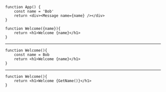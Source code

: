 ```tsx
function App() {  
    const name = 'Bob'  
    return <div><Message name={name} /></div>  
}
```

```tsx
function Welcome({name}){
	return <h1>Welcome {name}</h1>
}
```

---
```tsx
function Welcome(){
	const name = Bob
	return <h1>Welcome {name}</h1>
}
```

---
```tsx
function Welcome(){
	return <h1>Welcome {GetName()}</h1>
}
```
